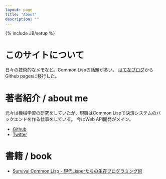 ```yaml
---
layout: page
title: "About"
description: ""
---
```

{% include JB/setup %}

# このサイトについて

日々の技術的なメモなど。Common Lispの話題が多い。
[はてなブログ](https://masatoi.hateblo.jp/)からGithub pagesに移行した。

# 著者紹介 / about me

元々は機械学習の研究をしていたが、現職はCommon Lispで決済システムのバックエンドを作る仕事をしている。
今はWeb API開発がメイン。

- [Github](https://github.com/masatoi)
- [Twitter](https://twitter.com/masatoi0)

# 書籍 / book

- [Survival Common Lisp - 現代Lisperたちの生存プログラミング術](https://booth.pm/ja/items/1300098)

